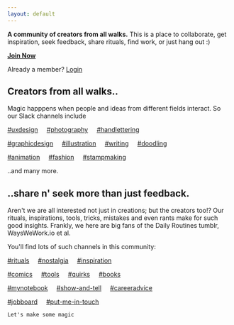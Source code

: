 ```yaml
---
layout: default
---
```


**A community of creators from all walks.** This is a place to collaborate, get inspiration, seek feedback, share rituals, find work, or just hang out :)

[**Join Now**](http://cdecaf.slack.com)

Already a member? [Login](http://cdecaf.slack.com/login)



## Creators from all walks..

Magic happpens when people and ideas from different fields interact. So our Slack channels include

[#uxdesign](http://) &nbsp; &nbsp;  [#photography](http://) &nbsp; &nbsp;  [#handlettering](http://)


[#graphicdesign](http://) &nbsp; &nbsp;  [#illustration](http://) &nbsp; &nbsp;  [#writing](http://) &nbsp; &nbsp;  [#doodling](http://)


[#animation](http://) &nbsp; &nbsp;  [#fashion](http://) &nbsp; &nbsp;  [#stampmaking](http://)

..and many more.



## ..share n' seek more than just feedback.
Aren't we are all interested not just in creations; but the creators too!? Our rituals, inspirations, tools, tricks, mistakes and even rants make for such good insights. Frankly, we here are big fans of the Daily Routines tumblr, WaysWeWork.io et al.


You'll find lots of such channels in this community:

[#rituals](http://) &nbsp; &nbsp;  [#nostalgia](http://) &nbsp; &nbsp;  [#inspiration](http://)


[#comics](http://) &nbsp; &nbsp;  [#tools](http://) &nbsp; &nbsp;  [#quirks](http://) &nbsp; &nbsp;  [#books](http://)


[#mynotebook](http://) &nbsp; &nbsp;  [#show-and-tell](http://) &nbsp; &nbsp;  [#careeradvice](http://)


[#jobboard](http://)  &nbsp; &nbsp; [#put-me-in-touch](http://)



`Let's make some magic`
